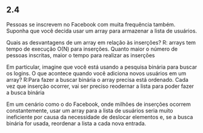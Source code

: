 ## 2.4
Pessoas se inscrevem no Facebook com muita frequência também. Suponha que você decida usar um array para armazenar a lista de usuários. 

Quais as desvantagens de um array em relação às inserções? 
R: arrays tem tempo de execução O(N) para inserções. Quanto maior o número de pessoas inscritas, maior o tempo para realizar as inserções

Em particular, imagine que você está usando a pesquisa binária para buscar os logins. O que acontece quando você adiciona novos usuários em um array?
R:Para fazer a buscar binária o array precisa está ordenado. Cada vez que inserção ocorrer, vai ser preciso reodernar a lista para poder fazer a busca binária

Em um cenário como o do Facebook, onde milhões de inserções ocorrem constantemente, usar um array para a lista de usuários seria muito ineficiente por causa da necessidade de deslocar elementos e, se a busca binária for usada, reordenar a lista a cada nova entrada.